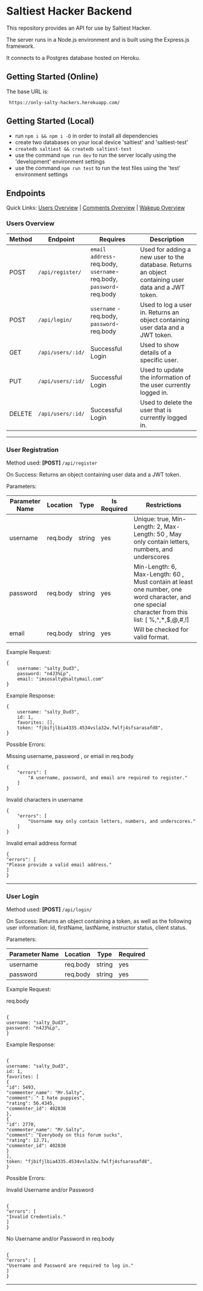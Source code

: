 # Saltiest Hacker Backend

This repository provides an API for use by Saltiest Hacker.

The server runs in a Node.js environment and is built using the Express.js framework.

It connects to a Postgres database hosted on Heroku.

## Getting Started (Online)

The base URL is:

```
 https://only-salty-hackers.herokuapp.com/
```

## Getting Started (Local)

- run `npm i && npm i -D` in order to install all dependencies
- create two databases on your local device 'saltiest' and 'saltiest-test'
- `createdb saltiest && createdb saltiest-test`
- use the command `npm run dev` to run the server locally using the 'development' environment settings
- use the command `npm run test` to run the test files using the 'test' environment settings

## Endpoints

Quick Links: [Users Overview](#users-overview) | [Comments Overview](#comments-overview) |
[Wakeup Overview](#wakeup-overview)

### Users Overview

| Method | Endpoint          | Requires                                                              | Description                                                                                         |
| ------ | ----------------- | --------------------------------------------------------------------- | --------------------------------------------------------------------------------------------------- |
| POST   | `/api/register/`  | `email address`- req.body, `username`- req.body, `password`- req.body | Used for adding a new user to the database. Returns an object containing user data and a JWT token. |
| POST   | `/api/login/`     | `username` - req.body, `password`- req.body                           | Used to log a user in. Returns an object containing user data and a JWT token.                      |
| GET    | `/api/users/:id/` | Successful Login                                                      | Used to show details of a specific user.                                                            |
| PUT    | `/api/users/:id/` | Successful Login                                                      | Used to update the information of the user currently logged in.                                     |
| DELETE | `/api/users/:id/` | Successful Login                                                      | Used to delete the user that is currently logged in.                                                |

---

### User Registration

Method used: **[POST]** `/api/register`

On Success: Returns an object containing user data and a JWT token.

Parameters:

| Parameter Name | Location | Type   | Is Required | Restrictions                                                                                                                                     |
| -------------- | -------- | ------ | ----------- | ------------------------------------------------------------------------------------------------------------------------------------------------ |
| username       | req.body | string | yes         | Unique: true, Min-Length: 2, Max-Length: 50 , May only contain letters, numbers, and underscores                                                 |
| password       | req.body | string | yes         | Min-Length: 6, Max-Length: 60 , Must contain at least one number, one word character, and one special character from this list: [ %,^,*,$,@,#,!] |
| email          | req.body | string | yes         | Will be checked for valid format.                                                                                                                |

Example Request:

```
{
    username: "salty_Dud3",
    password: "n4J3%Lp",
    email: "imsosalty@saltymail.com"
}
```

Example Response:

```
{
    username: "salty_Dud3",
    id: 1,
    favorites: [],
    token: "fjbifjlbia4335.4534vsla32w.fwlfj4sfsarasafd8",
}
```

Possible Errors:

Missing username, password , or email in req.body

```
{
    "errors": [
        "A username, password, and email are required to register."
    ]
}
```

Invalid characters in username

```
{
    "errors": [
        "Username may only contain letters, numbers, and underscores."
    ]
}
```

Invalid email address format

```
{
"errors": [
"Please provide a valid email address."
]
}
```

---

### User Login

Method used: **[POST]** `/api/login/`

On Success: Returns an object containing a token, as well as the following user information: Id, firstName, lastName, instructor status, client status.

Parameters:

| Parameter Name | Location | Type   | Required |
| -------------- | -------- | ------ | -------- |
| username       | req.body | string | yes      |
| password       | req.body | string | yes      |

Example Request:

req.body

```

{
username: "salty_Dud3",
password: "n4J3%Lp",
}

```

Example Response:

```

{
username: "salty_Dud3",
id: 1,
favorites: [
{
"id": 5493,
"commenter_name": "Mr.Salty",
"comment": " I hate puppies",
"rating": 56.4345,
"commenter_id": 402830
},
{
"id": 2770,
"commenter_name": "Mr.Salty",
"comment": "Everybody on this forum sucks",
"rating": 12.71,
"commenter_id": 402830
}
],
token: "fjbifjlbia4335.4534vsla32w.fwlfj4sfsarasafd8",
}

```

Possible Errors:

Invalid Username and/or Password

```

{
"errors": [
"Invalid Credentials."
]
}

```

No Username and/or Password in req.body

```

{
"errors": [
"Username and Password are required to log in."
]
}

```

---

```

```
